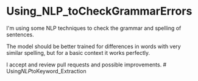 # Using_NLP_toCheckGrammarErrors
I'm using some NLP techniques to check the grammar and spelling of sentences. 

The model should be better trained for differences in words with very similar spelling, but for a basic context it works perfectly. 

I accept and review pull requests and possible improvements. 
#   U s i n g _ N L P _ t o K e y w o r d _ E x t r a c t i o n  
 